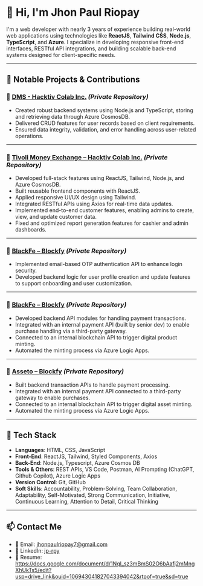 # 👋 Hi, I'm Jhon Paul Riopay

I'm a web developer with nearly 3 years of experience building real-world web applications using technologies like **ReactJS**, **Tailwind CSS**, **Node.js**, **TypeScript**, and **Azure**. I specialize in developing responsive front-end interfaces, RESTful API integrations, and building scalable back-end systems designed for client-specific needs.

---

## 🔧 Notable Projects & Contributions

### 🔹 [DMS - Hacktiv Colab Inc.](https://github.com/hacktivcolabinc/dms-admin-api) *(Private Repository)*
- Created robust backend systems using Node.js and TypeScript, storing and retrieving data through Azure CosmosDB.
- Delivered CRUD features for user records based on client requirements.
- Ensured data integrity, validation, and error handling across user-related operations.

---

### 🔹 [Tivoli Money Exchange – Hacktiv Colab Inc.](https://github.com/Tivoli-Money-Exchange) *(Private Repository)*
- Developed full-stack features using ReactJS, Tailwind, Node.js, and Azure CosmosDB.
- Built reusable frontend components with ReactJS.
- Applied responsive UI/UX design using Tailwind.
- Integrated RESTful APIs using Axios for real-time data updates.
- Implemented end-to-end customer features, enabling admins to create, view, and update customer data.
- Fixed and optimized report generation features for cashier and admin dashboards.

---

### 🔹 [BlackFe – Blockfy](https://github.com/BlockfyPH/blackfe-user-api) *(Private Repository)*
- Implemented email-based OTP authentication API to enhance login security.
- Developed backend logic for user profile creation and update features to support onboarding and user customization.

---

### 🔹 [BlackFe – Blockfy](https://github.com/BlockfyPH/blackfe-api) *(Private Repository)*
- Developed backend API modules for handling payment transactions.
- Integrated with an internal payment API (built by senior dev) to enable purchase handling via a third-party gateway.
- Connected to an internal blockchain API to trigger digital product minting.
- Automated the minting process via Azure Logic Apps.
  
---

### 🔹 [Asseto – Blockfy](https://github.com/BlockfyPH/asset-transaction-api) *(Private Repository)*
- Built backend transaction APIs to handle payment processing.
- Integrated with an internal payment API connected to a third-party gateway to enable purchases.
- Connected to an internal blockchain API to trigger digital asset minting.
- Automated the minting process via Azure Logic Apps.

---

## 💼 Tech Stack

- **Languages**: HTML, CSS, JavaScript
- **Front-End**: ReactJS, Tailwind, Styled Components, Axios
- **Back-End**: Node.js, Typescript, Azure Cosmos DB
- **Tools & Others**: REST APIs, VS Code, Postman, AI Prompting (ChatGPT, Github Copilot), Azure Logic Apps
- **Version Control**: Git, GitHub
- **Soft Skills**: Accountability, Problem-Solving, Team Collaboration, Adaptability, Self-Motivated, Strong Communication, Initiative, Continuous Learning, Attention to Detail, Critical Thinking

---

## 📫 Contact Me

- 📧 Email: jhonpaulriopay7@gmail.com  
- 🔗 LinkedIn: [jp-rpy](https://www.linkedin.com/in/jp-rpy-6b3b0b254)
- 📁 Resume: https://docs.google.com/document/d/1NqI_sz3mBmS02O6bAafj2mMngXhUkTs5/edit?usp=drive_link&ouid=106943041827043394042&rtpof=true&sd=true
